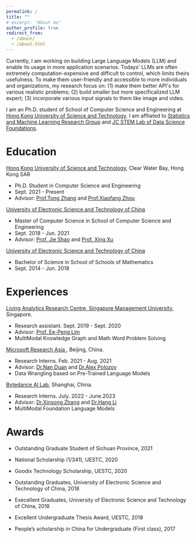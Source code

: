 ```yaml
---
permalink: /
title: ""
# excerpt: "About me"
author_profile: true
redirect_from: 
  - /about/
  - /about.html
---
```


Currently, I am working on building Large Language Models (LLM) and enable its usage in more application scenarios. Todays' LLMs are often extremely computation-expensive and difficult to control, which limits theirs usefulness. To make them user-friendly and accessible to more individuals and organizations, my research focus on: (1) make them better API's for various realistic problems; (2) build smaller but more specificalized LLM expert; (3) incorporate various input signals to them like image and video. 

I am an Ph.D. student of School of Computer Science and Engineering at [Hong Kong University of Science and Technology](https://hkust.edu.hk/). I am affliated to [Statistics and Machine Learning Research Group](https://statml.hkust.edu.hk/) and [JC STEM Lab of Data Science Foundations](https://cse.hkust.edu.hk/dsf/). 


Education
======
[Hong Kong University of Science and Technology](https://hkust.edu.hk/), Clear Water Bay, Hong Kong SAR
- Ph.D. Student in Computer Science and Engineering
- Sept. 2021 - Present
- Advisor: [Prof.Tong Zhang](http://tongzhang-ml.org/) and [Prof.Xiaofang Zhou](https://sites.google.com/view/xiaofang-zhou)

[University of Electronic Science and Technology of China](https://www.uestc.edu.cn/) 
- Master of Computer Science in School of Computer Science and Engineering
- Sept. 2018 - Jun. 2021
- Advisor: [Prof. Jie Shao](http://cfm.uestc.edu.cn/~shaojie/) and [Prof. Xing Xu](https://interxuxing.github.io/)

[University of Electronic Science and Technology of China](https://www.uestc.edu.cn/) 
- Bachelor of Science in School of Schools of Mathematics
- Sept. 2014 - Jun. 2018



Experiences
======


<p><a href="https://larc.smu.edu.sg/"><span class="author">Living Analytics Research Centre, Singapore Management University</span></a>, Singapore. </p>

- Research assistant. Sept. 2019 - Sept. 2020 
- Advisor: <a href="https://sites.google.com/site/aseplim/"><span class="author">Prof. Ee-Peng Lim</span></a> <br>
- MultiModal Knowledge Graph and Math Word Problem Solving 


<p><a href=""><span class="author">Microsoft Research Asia </span></a>, Beijing, China. </p>

- Research Interns. Feb. 2021 - Aug. 2021 
- Advisor: <a href="https://nanduan.github.io/"><span class="author">Dr.Nan Duan</span></a> and <a href="https://alexpolozov.com/"><span class="author">Dr.Alex Polozov</span></a> <br>
- Data Wrangling based on Pre-Trained Language Models

<p><a href=""><span class="author">Bytedance AI Lab</span></a>, Shanghai, China. </p>

- Research Interns. July. 2022 - June.2023
- Advisor: <a href="https://scholar.google.com/citations?user=BnSQUocAAAAJ&hl=zh-CN"><span class="author">Dr.Xinsong Zhang</span></a> and <a href="https://scholar.google.com/citations?user=nTl5mSwAAAAJ&hl=zh-CN"><span class="author">Dr.Hang Li</span></a> <br>
- MultiModal Foundation Language Models


Awards
======

- Outstanding Graduate Student of Sichuan Province, 2021 <vr>

- National Scholarship (1/341), UESTC, 2020 <vr>	

- Goodix Technology Scholarship, UESTC, 2020 <vr>

- Outstanding Graduates, University of Electronic Science and Technology of China, 2018 <vr>

- Execellent Graduates, University of Electronic Science and Technology of China, 2018 <vr>

- Excellent Undergraduate Thesis Award, UESTC, 2018 <vr>

- People’s scholarship in China for Undergraduate (First class), 2017 <vr>







